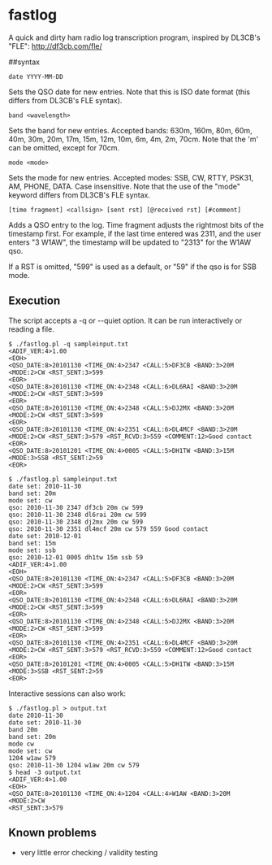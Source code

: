 fastlog
=======

A quick and dirty ham radio log transcription program, inspired by DL3CB's
"FLE": http://df3cb.com/fle/

##syntax

```
date YYYY-MM-DD
```
Sets the QSO date for new entries.  Note that this is ISO date format (this
differs from DL3CB's FLE syntax).

```
band <wavelength>
```
Sets the band for new entries.  Accepted bands: 630m, 160m, 80m, 60m, 40m, 30m,
20m, 17m, 15m, 12m, 10m, 6m, 4m, 2m, 70cm.  Note that the 'm' can be omitted, except
for 70cm.

```
mode <mode>
```
Sets the mode for new entries.  Accepted modes: SSB, CW, RTTY, PSK31, AM,
PHONE, DATA.  Case insensitive.  Note that the use of the "mode" keyword
differs from DL3CB's FLE syntax.

```
[time fragment] <callsign> [sent rst] [@received rst] [#comment]
```
Adds a QSO entry to the log.  Time fragment adjusts the rightmost bits of the
timestamp first.  For example, if the last time entered was 2311, and the user
enters "3 W1AW", the timestamp will be updated to "2313" for the W1AW qso.

If a RST is omitted, "599" is used as a default, or "59" if the qso is for SSB
mode.

## Execution

The script accepts a -q or --quiet option.  It can be run interactively or
reading a file.

```
$ ./fastlog.pl -q sampleinput.txt
<ADIF_VER:4>1.00
<EOH>
<QSO_DATE:8>20101130 <TIME_ON:4>2347 <CALL:5>DF3CB <BAND:3>20M <MODE:2>CW <RST_SENT:3>599
<EOR>
<QSO_DATE:8>20101130 <TIME_ON:4>2348 <CALL:6>DL6RAI <BAND:3>20M <MODE:2>CW <RST_SENT:3>599
<EOR>
<QSO_DATE:8>20101130 <TIME_ON:4>2348 <CALL:5>DJ2MX <BAND:3>20M <MODE:2>CW <RST_SENT:3>599
<EOR>
<QSO_DATE:8>20101130 <TIME_ON:4>2351 <CALL:6>DL4MCF <BAND:3>20M <MODE:2>CW <RST_SENT:3>579 <RST_RCVD:3>559 <COMMENT:12>Good contact
<EOR>
<QSO_DATE:8>20101201 <TIME_ON:4>0005 <CALL:5>DH1TW <BAND:3>15M <MODE:3>SSB <RST_SENT:2>59
<EOR>
```

```
$ ./fastlog.pl sampleinput.txt
date set: 2010-11-30
band set: 20m
mode set: cw
qso: 2010-11-30 2347 df3cb 20m cw 599
qso: 2010-11-30 2348 dl6rai 20m cw 599
qso: 2010-11-30 2348 dj2mx 20m cw 599
qso: 2010-11-30 2351 dl4mcf 20m cw 579 559 Good contact
date set: 2010-12-01
band set: 15m
mode set: ssb
qso: 2010-12-01 0005 dh1tw 15m ssb 59
<ADIF_VER:4>1.00
<EOH>
<QSO_DATE:8>20101130 <TIME_ON:4>2347 <CALL:5>DF3CB <BAND:3>20M <MODE:2>CW <RST_SENT:3>599
<EOR>
<QSO_DATE:8>20101130 <TIME_ON:4>2348 <CALL:6>DL6RAI <BAND:3>20M <MODE:2>CW <RST_SENT:3>599
<EOR>
<QSO_DATE:8>20101130 <TIME_ON:4>2348 <CALL:5>DJ2MX <BAND:3>20M <MODE:2>CW <RST_SENT:3>599
<EOR>
<QSO_DATE:8>20101130 <TIME_ON:4>2351 <CALL:6>DL4MCF <BAND:3>20M <MODE:2>CW <RST_SENT:3>579 <RST_RCVD:3>559 <COMMENT:12>Good contact
<EOR>
<QSO_DATE:8>20101201 <TIME_ON:4>0005 <CALL:5>DH1TW <BAND:3>15M <MODE:3>SSB <RST_SENT:2>59
<EOR>
```

Interactive sessions can also work:

```
$ ./fastlog.pl > output.txt
date 2010-11-30
date set: 2010-11-30
band 20m
band set: 20m
mode cw
mode set: cw
1204 w1aw 579
qso: 2010-11-30 1204 w1aw 20m cw 579
$ head -3 output.txt
<ADIF_VER:4>1.00
<EOH>
<QSO_DATE:8>20101130 <TIME_ON:4>1204 <CALL:4>W1AW <BAND:3>20M <MODE:2>CW
<RST_SENT:3>579
```

## Known problems

* very little error checking / validity testing

